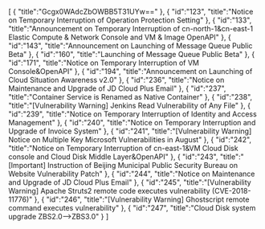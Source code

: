 [
	{
		"title":"Gcgx0WAdcZbOWBB5T31UYw=="
	},
	{
		"id":"123",
		"title":"Notice on Temporary Interruption of Operation Protection Setting"
	},
	{
		"id":"133",
		"title":"Announcement on Temporary Interruption of cn-north-1&cn-east-1 Elastic Compute & Network Console and VM & Image OpenAPI"
	},
	{
		"id":"143",
		"title":"Announcement on Launching of Message Queue Public Beta"
	},
	{
		"id":"160",
		"title":"Launching of Message Queue Public Beta"
	},
	{
		"id":"171",
		"title":"Notice on Temporary Interruption of VM Console&OpenAPI"
	},
	{
		"id":"194",
		"title":"Announcement on Launching of Cloud Situation Awareness v2.0"
	},
	{
		"id":"236",
		"title":"Notice on Maintenance and Upgrade of JD Cloud Plus Email"
	},
	{
		"id":"237",
		"title":"Container Service is Renamed as Native Container"
	},
	{
		"id":"238",
		"title":"[Vulnerability Warning] Jenkins Read Vulnerability of Any File"
	},
	{
		"id":"239",
		"title":"Notice on Temporary Interruption of Identity and Access Management"
	},
	{
		"id":"240",
		"title":"Notice on Temporary Interruption and Upgrade of Invoice System"
	},
	{
		"id":"241",
		"title":"[Vulnerability Warning] Notice on Multiple Key Microsoft Vulnerabilities in August"
	},
	{
		"id":"242",
		"title":"Notice on Temporary Interruption of cn-east-1&VM Cloud Disk console and Cloud Disk Middle Layer&OpenAPI"
	},
	{
		"id":"243",
		"title":"[Important] Instruction of Beijing Municipal Public Security Bureau on Website Vulnerability Patch"
	},
	{
		"id":"244",
		"title":"Notice on Maintenance and Upgrade of JD Cloud Plus Email"
	},
	{
		"id":"245",
		"title":"[Vulnerability Warning] Apache Struts2 remote code executes vulnerability (CVE-2018-11776)"
	},
	{
		"id":"246",
		"title":"[Vulnerability Warning] Ghostscript remote command executes vulnerability"
	},
	{
		"id":"247",
		"title":"Cloud Disk system upgrade ZBS2.0-->ZBS3.0"
	}
]
